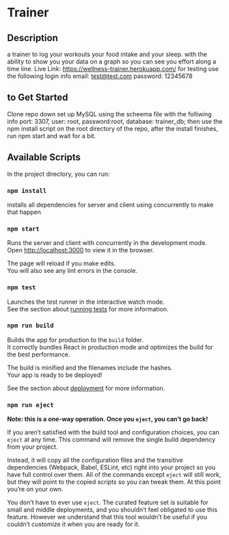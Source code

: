 # Trainer 

## Description

a trainer to log your workouts your food intake and your sleep. with the ability to show you your data on a graph so you can see you effort along a time line.
Live Link: https://wellness-trainer.herokuapp.com/ for testing use the following login info email: test@test.com password: 12345678

## to Get Started

Clone repo down set up MySQL using the scheema file with the folliwing info port: 3307, user: root, password:root, database: trainer_db; then use the npm install script on the root directory of the repo, after the install finishes, run npm start and wait for a bit.

## Available Scripts

In the project directory, you can run:

### `npm install`

installs all dependencies for server and client using concurrently to make that happen

### `npm start`

Runs the server and client with concurrently in the development mode.<br>
Open [http://localhost:3000](http://localhost:3000) to view it in the browser.

The page will reload if you make edits.<br>
You will also see any lint errors in the console.

### `npm test`

Launches the test runner in the interactive watch mode.<br>
See the section about [running tests](https://facebook.github.io/create-react-app/docs/running-tests) for more information.

### `npm run build`

Builds the app for production to the `build` folder.<br>
It correctly bundles React in production mode and optimizes the build for the best performance.

The build is minified and the filenames include the hashes.<br>
Your app is ready to be deployed!

See the section about [deployment](https://facebook.github.io/create-react-app/docs/deployment) for more information.

### `npm run eject`

**Note: this is a one-way operation. Once you `eject`, you can’t go back!**

If you aren’t satisfied with the build tool and configuration choices, you can `eject` at any time. This command will remove the single build dependency from your project.

Instead, it will copy all the configuration files and the transitive dependencies (Webpack, Babel, ESLint, etc) right into your project so you have full control over them. All of the commands except `eject` will still work, but they will point to the copied scripts so you can tweak them. At this point you’re on your own.

You don’t have to ever use `eject`. The curated feature set is suitable for small and middle deployments, and you shouldn’t feel obligated to use this feature. However we understand that this tool wouldn’t be useful if you couldn’t customize it when you are ready for it.

